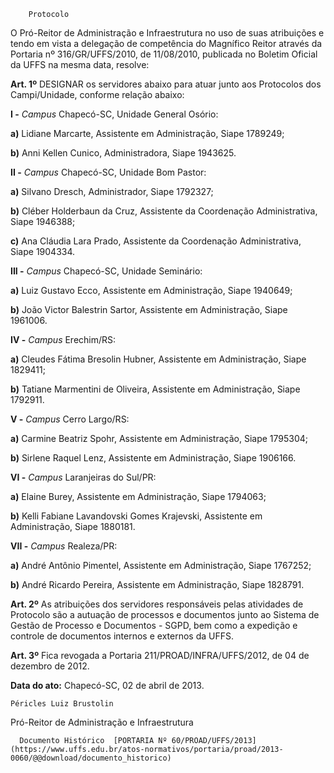         Protocolo  

O Pró-Reitor de Administração e Infraestrutura no uso de suas atribuições e tendo em vista a delegação de competência do Magnífico Reitor através da Portaria nº 316/GR/UFFS/2010, de 11/08/2010, publicada no Boletim Oficial da UFFS na mesma data, resolve:

 **Art. 1º** DESIGNAR os servidores abaixo para atuar junto aos Protocolos dos Campi/Unidade, conforme relação abaixo:

 **I -** *Campus* Chapecó-SC, Unidade General Osório:

 **a)** Lidiane Marcarte, Assistente em Administração, Siape 1789249;

 **b)** Anni Kellen Cunico, Administradora, Siape 1943625.

 **II -** *Campus* Chapecó-SC, Unidade Bom Pastor:

 **a)** Silvano Dresch, Administrador, Siape 1792327;

 **b)** Cléber Holderbaun da Cruz, Assistente da Coordenação Administrativa, Siape 1946388;

 **c)** Ana Cláudia Lara Prado, Assistente da Coordenação Administrativa, Siape 1904334.

 **III -** *Campus* Chapecó-SC, Unidade Seminário:

 **a)** Luiz Gustavo Ecco, Assistente em Administração, Siape 1940649;

 **b)** João Victor Balestrin Sartor, Assistente em Administração, Siape 1961006.

 **IV -** *Campus* Erechim/RS:

 **a)** Cleudes Fátima Bresolin Hubner, Assistente em Administração, Siape 1829411;

 **b)** Tatiane Marmentini de Oliveira, Assistente em Administração, Siape 1792911.

 **V -** *Campus* Cerro Largo/RS:

 **a)** Carmine Beatriz Spohr, Assistente em Administração, Siape 1795304;

 **b)** Sirlene Raquel Lenz, Assistente em Administração, Siape 1906166.

 **VI -** *Campus* Laranjeiras do Sul/PR:

 **a)** Elaine Burey, Assistente em Administração, Siape 1794063;

 **b)** Kelli Fabiane Lavandovski Gomes Krajevski, Assistente em Administração, Siape 1880181.

 **VII -** *Campus* Realeza/PR:

 **a)** André Antônio Pimentel, Assistente em Administração, Siape 1767252;

 **b)** André Ricardo Pereira, Assistente em Administração, Siape 1828791.

 **Art. 2º** As atribuições dos servidores responsáveis pelas atividades de Protocolo são a autuação de processos e documentos junto ao Sistema de Gestão de Processo e Documentos - SGPD, bem como a expedição e controle de documentos internos e externos da UFFS.

 **Art. 3º** Fica revogada a Portaria 211/PROAD/INFRA/UFFS/2012, de 04 de dezembro de 2012.

  

   **Data do ato:** Chapecó-SC, 02 de abril de 2013.   
 

    Péricles Luiz Brustolin   
 Pró-Reitor de Administração e Infraestrutura 

      Documento Histórico  [PORTARIA Nº 60/PROAD/UFFS/2013](https://www.uffs.edu.br/atos-normativos/portaria/proad/2013-0060/@@download/documento_historico)     
      